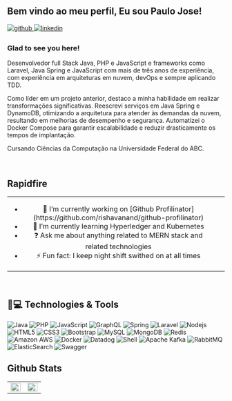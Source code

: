 ## Bem vindo ao meu perfil, Eu sou Paulo Jose!  
  

<a href="https://github.com/paulo-ufabc" target="_blank">
<img src=https://img.shields.io/badge/github-%2324292e.svg?&style=for-the-badge&logo=github&logoColor=white alt=github style="margin-bottom: 5px;" />
</a>
<a href="https://linkedin.com/in/paulo-jose-nascimento" target="_blank">
  <img src=https://img.shields.io/badge/linkedin-%231E77B5.svg?&style=for-the-badge&logo=linkedin&logoColor=white alt=linkedin style="margin-bottom: 5px;" />
</a>  

### Glad to see you here!  
Desenvolvedor full Stack Java, PHP e JavaScript e frameworks como Laravel, Java Spring e JavaScript com mais de três anos de experiência, com experiência em arquiteturas em nuvem, devOps e sempre aplicando TDD.

Como líder em um projeto anterior, destaco a minha habilidade em realizar transformações significativas. Reescrevi serviços em Java Spring e DynamoDB, otimizando a arquitetura para atender às demandas da nuvem, resultando em melhorias de desempenho e segurança. Automatizei o Docker Compose para garantir escalabilidade e reduzir drasticamente os tempos de implantação.

Cursando Ciências da Computação na Universidade Federal do ABC. 

<br/>  


## Rapidfire  
<table><tr><td valign="top" width="100%">

- <div align="center">🔭 I’m currently working on [Github Profilinator](https://github.com/rishavanand/github-profilinator)</div>  
  

- <div align="center">🌱 I’m currently learning Hyperledger and Kubernetes</div>  
  

- <div align="center">❓ Ask me about anything related to MERN stack and related technologies</div>  
  

- <div align="center">⚡ Fun fact: I keep night shift swithed on at all times </div>  


</td><td valign="top" width="50%">



</td></tr></table>  

<br/>  


## 🚀💻 Technologies & Tools
![Java](https://img.shields.io/badge/Java-ED8B00?style=for-the-badge&logo=openjdk&logoColor=white)
![PHP](https://img.shields.io/badge/PHP-777BB4?style=for-the-badge&logo=php&logoColor=white)
![JavaScript](https://img.shields.io/badge/JavaScript-black?style=for-the-badge&logo=javascript&logoColor=white)
![GraphQL](https://img.shields.io/badge/-GraphQL-E10098?style=for-the-badge&logo=graphql&logoColor=white)
![Spring](https://img.shields.io/badge/-Spring-6DB33F?style=for-the-badge&logo=spring&logoColor=white)
![Laravel](https://img.shields.io/badge/-Laravel-FF2D20?style=for-the-badge&logo=laravel&logoColor=white)
![Nodejs](https://img.shields.io/badge/-Nodejs-black?style=for-the-badge&logo=Node.js&logoColor=white)
![HTML5](https://img.shields.io/badge/-HTML5-E34F26?style=for-the-badge&logo=html5&logoColor=white)
![CSS3](https://img.shields.io/badge/-CSS3-1572B6?style=for-the-badge&logo=css3&logoColor=white) 
![Bootstrap](https://img.shields.io/badge/-Bootstrap-563D7C?style=for-the-badge&logo=bootstrap&logoColor=white)
![MySQL](https://img.shields.io/badge/-MySQL-black?style=for-the-badge&logo=mysql&logoColor=white)
![MongoDB](https://img.shields.io/badge/-MongoDB-black?style=for-the-badge&logo=mongodb&logoColor=white)
![Redis](https://img.shields.io/badge/-redis-%23DD0031.svg?style=for-the-badge&logo=redis&logoColor=white)
![Amazon AWS](https://img.shields.io/badge/-Amazon%20AWS-232F3E?style=for-the-badge&logo=amazon-aws&logoColor=white)
![Docker](https://img.shields.io/badge/-Docker-black?style=for-the-badge&logo=docker&logoColor=white)
![Datadog](https://img.shields.io/badge/-datadog-%23632CA6.svg?style=for-the-badge&logo=datadog&logoColor=white)
![Shell](https://img.shields.io/badge/-Shell_Script-121011?style=for-the-badge&logo=gnu-bash&logoColor=white)
![Apache Kafka](https://img.shields.io/badge/Apache%20Kafka-000?style=for-the-badge&logo=apachekafka&logoColor=white)
![RabbitMQ](https://img.shields.io/badge/-Rabbitmq-FF6600?style=for-the-badge&logo=rabbitmq&logoColor=white)
![ElasticSearch](https://img.shields.io/badge/-ElasticSearch-005571?style=for-the-badge&logo=elasticsearch&logoColor=white)
![Swagger](https://img.shields.io/badge/-Swagger-%23Clojure?style=for-the-badge&logo=swagger&logoColor=white&logoColor=white)

## Github Stats  
<table><tr><td valign="top" width="50%">

<img loading="lazy" src="https://github-readme-stats.vercel.app/api?username=paulo-ufabc&show_icons=true&count_private=true&hide_border=true" align="left" style="width: 100%" />

</td><td valign="top" width="50%">

<img loading="lazy" src="https://github-readme-stats.vercel.app/api/top-langs/?username=paulo-ufabc&hide_border=true&layout=compact" align="left" style="width: 100%" />

</td></tr></table>  
